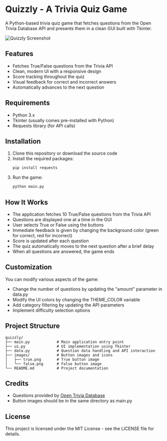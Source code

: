 # Quizzly - A Trivia Quiz Game

A Python-based trivia quiz game that fetches questions from the Open Trivia Database API and presents them in a clean GUI built with Tkinter.

![Quizzly Screenshot](quizzly_screenshot.png)

## Features

- Fetches True/False questions from the Trivia API
- Clean, modern UI with a responsive design
- Score tracking throughout the quiz
- Visual feedback for correct and incorrect answers
- Automatically advances to the next question

## Requirements

- Python 3.x
- Tkinter (usually comes pre-installed with Python)
- Requests library (for API calls)

## Installation

1. Clone this repository or download the source code
2. Install the required packages:
   ```bash
   pip install requests
   ```
3. Run the game:
   ```bash
   python main.py
   ```

## How It Works

- The application fetches 10 True/False questions from the Trivia API
- Questions are displayed one at a time in the GUI
- User selects True or False using the buttons
- Immediate feedback is given by changing the background color (green for correct, red for incorrect)
- Score is updated after each question
- The quiz automatically moves to the next question after a brief delay
- When all questions are answered, the game ends

## Customization

You can modify various aspects of the game:
- Change the number of questions by updating the "amount" parameter in data.py
- Modify the UI colors by changing the THEME_COLOR variable
- Add category filtering by updating the API parameters
- Implement difficulty selection options

## Project Structure

```
quizzly/
├── main.py            # Main application entry point
├── ui.py              # UI implementation using Tkinter
├── data.py            # Question data handling and API interaction
├── images/            # Button images and icons
│   ├── true.png       # True button image
│   └── false.png      # False button image
└── README.md          # Project documentation
```

## Credits

- Questions provided by [Open Trivia Database](https://opentdb.com/)
- Button images should be in the same directory as main.py

## License

This project is licensed under the MIT License - see the LICENSE file for details.
